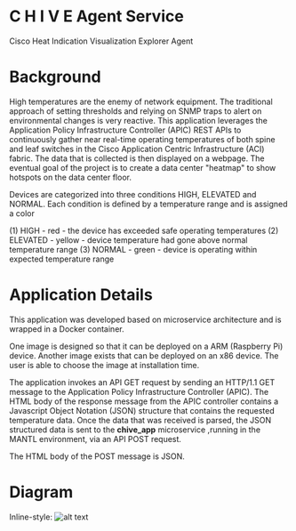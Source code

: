 # C H I V E Agent Service
Cisco Heat Indication Visualization Explorer Agent

# Background
High temperatures are the enemy of network equipment. The traditional approach of setting thresholds and relying on SNMP traps to alert on environmental changes is very reactive. 
This application leverages the Application Policy Infrastructure Controller (APIC) REST APIs to continuously gather near real-time operating temperatures of both spine and leaf switches in the Cisco Application Centric Infrastructure (ACI) fabric. 
The data that is collected is then displayed on a webpage. The eventual goal of the project is to create a data center "heatmap" to show hotspots on the data center floor.

Devices are categorized into three conditions HIGH, ELEVATED and NORMAL. Each condition is defined by a temperature range and is assigned a color

(1) HIGH     -  red   - the device has exceeded safe operating temperatures 
(2) ELEVATED - yellow - device temperature had gone above normal temperature range
(3) NORMAL   - green  - device is operating within expected temperature range

# Application Details
This application was developed based on microservice architecture and is wrapped in a Docker container.

One image is designed so that it can be deployed on a ARM (Raspberry Pi) device. Another image exists that can be deployed on an x86 device. The user is able to choose the image at installation time. 

The application invokes an API GET request by sending an HTTP/1.1 GET message to the Application Policy Infrastructure Controller (APIC). The HTML body of the response message from the APIC controller contains a Javascript Object Notation (JSON) structure that contains the requested temperature data.
Once the data that was received is parsed, the JSON structured data is sent to the **chive_app** microservice ,running in the MANTL environment, via an API POST request. 

The HTML body of the POST message is JSON.

# Diagram

Inline-style: 
![alt text]( https://github.com/imapex/chive_agent/blob/master/diagrams/CHIVE_AGENT_REST_calls.gif "CHIVE_AGENT_REST_calls")

